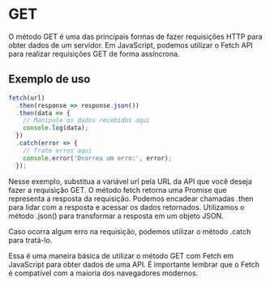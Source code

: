 # GET

O método GET é uma das principais formas de fazer requisições HTTP para obter dados de um servidor. Em JavaScript, podemos utilizar o Fetch API para realizar requisições GET de forma assíncrona.

## Exemplo de uso

```javascript
fetch(url)
  .then(response => response.json())
  .then(data => {
    // Manipule os dados recebidos aqui
    console.log(data);
  })
  .catch(error => {
    // Trate erros aqui
    console.error('Ocorreu um erro:', error);
  });
```

Nesse exemplo, substitua a variável url pela URL da API que você deseja fazer a requisição GET. O método fetch retorna uma Promise que representa a resposta da requisição. Podemos encadear chamadas .then para lidar com a resposta e acessar os dados retornados. Utilizamos o método .json() para transformar a resposta em um objeto JSON.

Caso ocorra algum erro na requisição, podemos utilizar o método .catch para tratá-lo.

Essa é uma maneira básica de utilizar o método GET com Fetch em JavaScript para obter dados de uma API. É importante lembrar que o Fetch é compatível com a maioria dos navegadores modernos.
